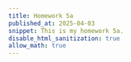 ```yaml
---
title: Homework 5a
published_at: 2025-04-03
snippet: This is my homework 5a.
disable_html_sanitization: true
allow_math: true
---
```


<script src="./script/p5.js"></script>

<canvas id="p5_example"></canvas>

<script>
    const cnv = document.getElementById ("p5_example")

    function setup () {
        createCanvas (300, 300, P2D, cnv)
    }

    function draw () {
        background (`turquoise`)
        console.log (frameCount)
    }
</script>
